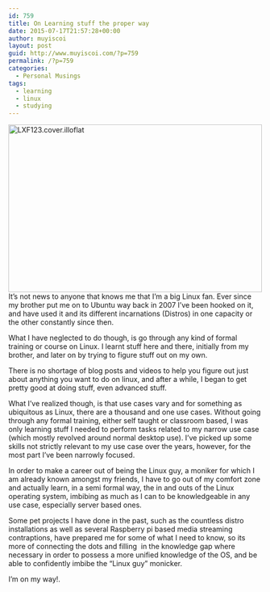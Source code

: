 ```yaml
---
id: 759
title: On Learning stuff the proper way
date: 2015-07-17T21:57:28+00:00
author: muyiscoi
layout: post
guid: http://www.muyiscoi.com/?p=759
permalink: /?p=759
categories:
  - Personal Musings
tags:
  - learning
  - linux
  - studying
---
```

[<img class="aligncenter size-full wp-image-760" src="http://www.muyiscoi.com/blog/wp-content/uploads/2015/07/LXF123.cover_.illoflat.jpg" alt="LXF123.cover.illoflat" width="503" height="332" srcset="https://muyiscoi.com/blog/wp-content/uploads/2015/07/LXF123.cover_.illoflat.jpg 503w, https://muyiscoi.com/blog/wp-content/uploads/2015/07/LXF123.cover_.illoflat-300x198.jpg 300w" sizes="(max-width: 503px) 100vw, 503px" />](http://www.muyiscoi.com/blog/wp-content/uploads/2015/07/LXF123.cover_.illoflat.jpg)It&#8217;s not news to anyone that knows me that I&#8217;m a big Linux fan. Ever since my brother put me on to Ubuntu way back in 2007 I&#8217;ve been hooked on it, and have used it and its different incarnations (Distros) in one capacity or the other constantly since then.

<!--more-->What I have neglected to do though, is go through any kind of formal training or course on Linux. I learnt stuff here and there, initially from my brother, and later on by trying to figure stuff out on my own.

There is no shortage of blog posts and videos to help you figure out just about anything you want to do on linux, and after a while, I began to get pretty good at doing stuff, even advanced stuff.

What I&#8217;ve realized though, is that use cases vary and for something as ubiquitous as Linux, there are a thousand and one use cases. Without going through any formal training, either self taught or classroom based, I was only learning stuff I needed to perform tasks related to my narrow use case (which mostly revolved around normal desktop use). I&#8217;ve picked up some skills not strictly relevant to my use case over the years, however, for the most part I&#8217;ve been narrowly focused.

In order to make a career out of being the Linux guy, a moniker for which I am already known amongst my friends, I have to go out of my comfort zone and actually learn, in a semi formal way, the in and outs of the Linux operating system, imbibing as much as I can to be knowledgeable in any use case, especially server based ones.

Some pet projects I have done in the past, such as the countless distro installations as well as several Raspberry pi based media streaming contraptions, have prepared me for some of what I need to know, so its more of connecting the dots and filling  in the knowledge gap where necessary in order to possess a more unified knowledge of the OS, and be able to confidently imbibe the &#8220;Linux guy&#8221; monicker.

I&#8217;m on my way!.